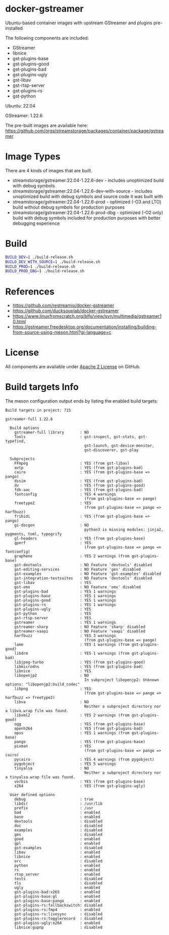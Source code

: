 # docker-gstreamer

Ubuntu-based container images with upstream GStreamer and plugins pre-installed

The following components are included:

- GStreamer
- libnice
- gst-plugins-base
- gst-plugins-good
- gst-plugins-bad
- gst-plugins-ugly
- gst-libav
- gst-rtsp-server
- gst-plugins-rs
- gst-python

Ubuntu: 22.04

GStreamer: 1.22.6

The pre-built images are available here: https://github.com/orgs/streamstorage/packages/container/package/gstreamer

# Image Types

There are 4 kinds of images that are built.

- streamstorage/gstreamer:22.04-1.22.6-dev - includes unoptimized build with debug symbols
- streamstorage/gstreamer:22.04-1.22.6-dev-with-source - includes unoptimized build with debug symbols and source code it was built with
- streamstorage/gstreamer:22.04-1.22.6-prod - optimized (-O3 and LTO) build without debug symbols for production purposes
- streamstorage/gstreamer:22.04-1.22.6-prod-dbg - optimized (-O2 only) build with debug symbols included for production purposes with better debugging experience

# Build

```bash
BUILD_DEV=1 ./build-release.sh
BUILD_DEV_WITH_SOURCE=1 ./build-release.sh
BUILD_PROD=1 ./build-release.sh
BUILD_PROD_DBG=1 ./build-release.sh
```

# References

- https://github.com/restreamio/docker-gstreamer
- https://github.com/ducksouplab/docker-gstreamer
- https://www.linuxfromscratch.org/blfs/view/svn/multimedia/gstreamer10.html
- https://gstreamer.freedesktop.org/documentation/installing/building-from-source-using-meson.html?gi-language=c

# License

All components are available under [Apache 2 License](https://www.apache.org/licenses/LICENSE-2.0.html) on GitHub.

# Build targets Info

The meson configuration output ends by listing the enabled build targets:

```
Build targets in project: 715

gstreamer-full 1.22.6

  Build options
    gstreamer-full library       : NO
    Tools                        : gst-inspect, gst-stats, gst-typefind,
                                   gst-launch, gst-device-monitor,
                                   gst-discoverer, gst-play

  Subprojects
    FFmpeg                       : YES (from gst-libav)
    avtp                         : YES (from gst-plugins-bad)
    cairo                        : YES (from gst-plugins-base => pango)
    dssim                        : YES (from gst-plugins-bad)
    dv                           : YES (from gst-plugins-good)
    fdk-aac                      : YES (from gst-plugins-bad)
    fontconfig                   : YES 4 warnings
                                   (from gst-plugins-base => pango)
    freetype2                    : YES
                                   (from gst-plugins-base => pango => harfbuzz)
    fribidi                      : YES (from gst-plugins-base => pango)
    gi-docgen                    : NO
                                   python3 is missing modules: jinja2, pygments, toml, typogrify
    gl-headers                   : YES (from gst-plugins-base)
    gperf                        : YES
                                   (from gst-plugins-base => pango => fontconfig)
    graphene                     : YES 2 warnings (from gst-plugins-base)
    gst-devtools                 : NO Feature 'devtools' disabled
    gst-editing-services         : NO Feature 'ges' disabled
    gst-examples                 : NO Feature 'gst-examples' disabled
    gst-integration-testsuites   : NO Feature 'devtools' disabled
    gst-libav                    : YES
    gst-omx                      : NO Feature 'omx' disabled
    gst-plugins-bad              : YES 1 warnings
    gst-plugins-base             : YES 1 warnings
    gst-plugins-good             : YES 1 warnings
    gst-plugins-rs               : YES 1 warnings
    gst-plugins-ugly             : YES
    gst-python                   : YES
    gst-rtsp-server              : YES
    gstreamer                    : YES 1 warnings
    gstreamer-sharp              : NO Feature 'sharp' disabled
    gstreamer-vaapi              : NO Feature 'vaapi' disabled
    harfbuzz                     : YES 3 warnings
                                   (from gst-plugins-base => pango)
    lame                         : YES 1 warnings (from gst-plugins-good)
    libdrm                       : YES 1 warnings (from gst-plugins-bad)
    libjpeg-turbo                : YES (from gst-plugins-good)
    libmicrodns                  : YES (from gst-plugins-bad)
    libnice                      : YES
    libopenjp2                   : NO
                                   In subproject libopenjp2: Unknown options: "libopenjp2:build_codec"
    libpng                       : YES
                                   (from gst-plugins-base => pango => harfbuzz => freetype2)
    libva                        : NO
                                   Neither a subproject directory nor a libva.wrap file was found.
    libxml2                      : YES 2 warnings (from gst-plugins-good)
    ogg                          : YES (from gst-plugins-base)
    openh264                     : YES (from gst-plugins-bad)
    opus                         : YES 1 warnings (from gst-plugins-base)
    pango                        : YES (from gst-plugins-base)
    pixman                       : YES
                                   (from gst-plugins-base => pango => cairo)
    pycairo                      : YES 4 warnings (from pygobject)
    pygobject                    : YES 5 warnings
    tinyalsa                     : NO
                                   Neither a subproject directory nor a tinyalsa.wrap file was found.
    vorbis                       : YES (from gst-plugins-base)
    x264                         : YES (from gst-plugins-ugly)

  User defined options
    debug                        : true
    libdir                       : /usr/lib
    prefix                       : /usr
    bad                          : enabled
    base                         : enabled
    devtools                     : disabled
    doc                          : disabled
    examples                     : disabled
    ges                          : disabled
    good                         : enabled
    gpl                          : enabled
    gst-examples                 : disabled
    libav                        : enabled
    libnice                      : enabled
    orc                          : disabled
    python                       : enabled
    rs                           : enabled
    rtsp_server                  : enabled
    tests                        : disabled
    tls                          : disabled
    ugly                         : enabled
    gst-plugins-bad:x265         : enabled
    gst-plugins-base:gl          : enabled
    gst-plugins-base:pango       : enabled
    gst-plugins-rs:fallbackswitch: disabled
    gst-plugins-rs:fmp4          : enabled
    gst-plugins-rs:livesync      : disabled
    gst-plugins-rs:togglerecord  : disabled
    gst-plugins-ugly:x264        : enabled
    libnice:gupnp                : disabled
```
